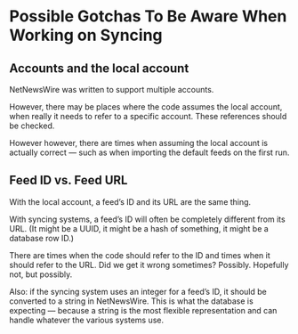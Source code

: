 # Possible Gotchas To Be Aware When Working on Syncing

## Accounts and the local account

NetNewsWire was written to support multiple accounts.

However, there may be places where the code assumes the local account, when really it needs to refer to a specific account. These references should be checked.

However however, there are times when assuming the local account is actually correct — such as when importing the default feeds on the first run.

## Feed ID vs. Feed URL

With the local account, a feed’s ID and its URL are the same thing.

With syncing systems, a feed’s ID will often be completely different from its URL. (It might be a UUID, it might be a hash of something, it might be a database row ID.)

There are times when the code should refer to the ID and times when it should refer to the URL. Did we get it wrong sometimes? Possibly. Hopefully not, but possibly.

Also: if the syncing system uses an integer for a feed’s ID, it should be converted to a string in NetNewsWire. This is what the database is expecting — because a string is the most flexible representation and can handle whatever the various systems use.

